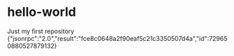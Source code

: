 # hello-world
Just my first repository
{"jsonrpc":"2.0","result":"fce8c0648a2f90eaf5c21c3350507d4a","id":729650880527879132}
